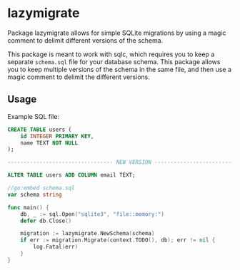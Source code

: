 # lazymigrate

Package lazymigrate allows for simple SQLite migrations by using a magic
comment to delimit different versions of the schema.

This package is meant to work with sqlc, which requires you to keep a separate
`schema.sql` file for your database schema. This package allows you to keep
multiple versions of the schema in the same file, and then use a magic comment
to delimit the different versions.

## Usage

Example SQL file:

```sql
CREATE TABLE users (
    id INTEGER PRIMARY KEY,
    name TEXT NOT NULL
);

--------------------------------- NEW VERSION ---------------------------------

ALTER TABLE users ADD COLUMN email TEXT;
```

```go
//go:embed schema.sql
var schema string

func main() {
    db, _ := sql.Open("sqlite3", "file::memory:")
    defer db.Close()

    migration := lazymigrate.NewSchema(schema)
    if err := migration.Migrate(context.TODO(), db); err != nil {
        log.Fatal(err)
    }
}
```

